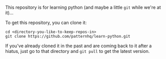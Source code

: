This repository is for learning python (and maybe a little `git` while we're at
it)...

To get this repository, you can clone it:

```
cd <directory-you-like-to-keep-repos-in>
git clone https://github.com/patternhq/learn-python.git
```

If you've already cloned it in the past and are coming back to it after a
hiatus, just go to that directory and `git pull` to get the latest version.
